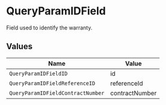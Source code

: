 # QueryParamIDField

Field used to identify the warranty.


## Values

| Name                              | Value                             |
| --------------------------------- | --------------------------------- |
| `QueryParamIDFieldID`             | id                                |
| `QueryParamIDFieldReferenceID`    | referenceId                       |
| `QueryParamIDFieldContractNumber` | contractNumber                    |